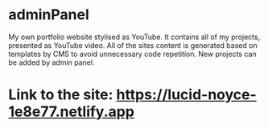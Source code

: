 # adminPanel
My own portfolio website stylised as YouTube. It contains all of my projects, presented as YouTube video. All of the sites content is generated based on templates by CMS to avoid 
unnecessary code repetition.
New projects can be added by admin panel.
# Link to the site: https://lucid-noyce-1e8e77.netlify.app
